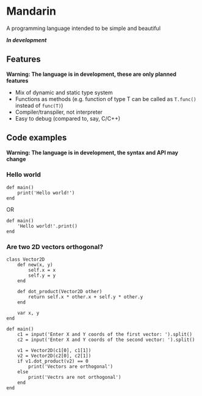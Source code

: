 # Mandarin
A programming language intended to be simple and beautiful

***In development***

## Features
**Warning: The language is in development, these are only planned features**

- Mix of dynamic and static type system
- Functions as methods (e.g. function of type T can be called as `T.func()` instead of `func(T)`)
- Compiler/transpiler, not interpreter
- Easy to debug (compared to, say, C/C++)

## Code examples
**Warning: The language is in development, the syntax and API may change**

### Hello world
```
def main()
    print('Hello world!')
end
```

OR

```
def main()
    'Hello world!'.print()
end
```

### Are two 2D vectors orthogonal?
```
class Vector2D
    def new(x, y)
        self.x = x
        self.y = y
    end

    def dot_product(Vector2D other)
        return self.x * other.x + self.y * other.y
    end

    var x, y
end

def main()
    c1 = input('Enter X and Y coords of the first vector: ').split()
    c2 = input('Enter X and Y coords of the second vector: ').split()

    v1 = Vector2D(c1[0], c1[1])
    v2 = Vector2D(c2[0], c2[1])
    if v1.dot_product(v2) == 0
        print('Vectors are orthogonal')
    else
        print('Vectrs are not orthogonal')
    end
end
```

